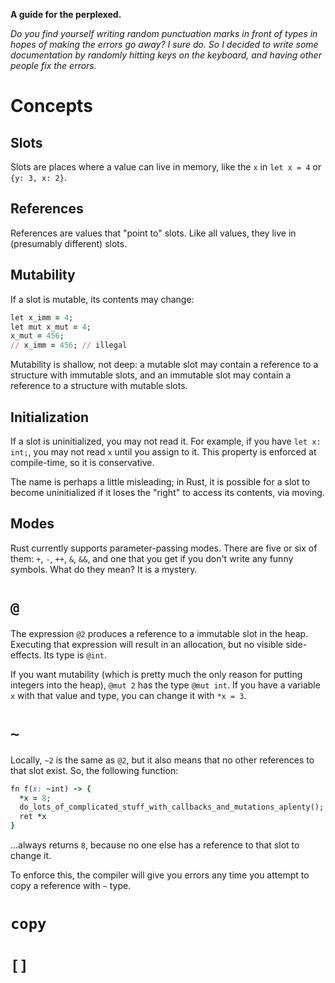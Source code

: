 **A guide for the perplexed.**

_Do you find yourself writing random punctuation marks in front of types in hopes of making the errors go away? I sure do. So I decided to write some documentation by randomly hitting keys on the keyboard, and having other people fix the errors._

# Concepts
## Slots
Slots are places where a value can live in memory, like the `x` in `let x = 4` or `{y: 3, x: 2}`.

## References
References are values that "point to" slots. Like all values, they live in (presumably different) slots.

## Mutability
If a slot is mutable, its contents may change:
````Ruby
let x_imm = 4;
let mut x_mut = 4;
x_mut = 456;
// x_imm = 456; // illegal
````

Mutability is shallow, not deep: a mutable slot may contain a reference to a structure with immutable slots, and an immutable slot may contain a reference to a structure with mutable slots.

## Initialization
If a slot is uninitialized, you may not read it. For example, if you have `let x: int;`, you may not read `x` until you assign to it. This property is enforced at compile-time, so it is conservative.

The name is perhaps a little misleading; in Rust, it is possible for a slot to become uninitialized if it loses the "right" to access its contents, via moving.

## Modes
Rust currently supports parameter-passing modes. There are five or six of them: `+`, `-`, `++`, `&`, `&&`, and one that you get if you don't write any funny symbols. What do they mean? It is a mystery.

# `@`
The expression `@2` produces a reference to a immutable slot in the heap. Executing that expression will result in an allocation, but no visible side-effects. Its type is `@int`. 

If you want mutability (which is pretty much the only reason for putting integers into the heap), `@mut 2` has the type `@mut int`. If you have a variable `x` with that value and type, you can change it with `*x = 3`.
# `~`
Locally, `~2` is the same as `@2`, but it also means that no other references to that slot exist. So, the following function:
````Ruby
fn f(x: ~int) -> {
  *x = 8;
  do_lots_of_complicated_stuff_with_callbacks_and_mutations_aplenty();
  ret *x
}
````
...always returns `8`, because no one else has a reference to that slot to change it.

To enforce this, the compiler will give you errors any time you attempt to copy a reference with `~` type.
# `copy`

# `[]`